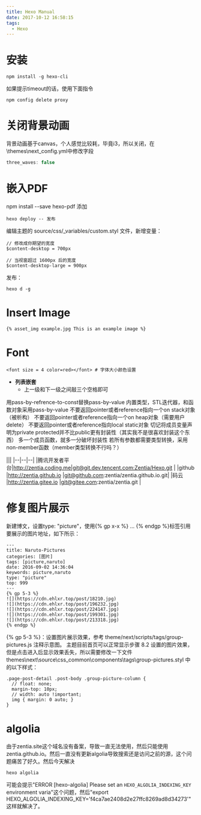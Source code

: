 ```yaml
---
title: Hexo Manual
date: 2017-10-12 16:58:15
tags:
  - Hexo
---
```

# 安装

	npm install -g hexo-cli

如果提示timeout的话，使用下面指令

	npm config delete proxy

# 关闭背景动画
背景动画基于canvas，个人感觉比较耗，毕竟i3，所以关闭，在\themes\next\_config.yml中修改字段
```javascript
three_waves: false
```

# 嵌入PDF
npm install --save hexo-pdf
添加

	hexo deploy -- 发布
编辑主题的 source/css/_variables/custom.styl 文件，新增变量：
```
// 修改成你期望的宽度
$content-desktop = 700px

// 当视窗超过 1600px 后的宽度
$content-desktop-large = 900px
```

发布：

	hexo d -g

# Insert Image
```
{% asset_img example.jpg This is an example image %}
```

# Font

```
<font size = 4 color=red></font> # 字体大小颜色设置
```

- **列表嵌套**
   + 上一级和下一级之间敲三个空格即可

用pass-by-refrence-to-const替换pass-by-value
内置类型，STL迭代器，和函数对象采用pass-by-value
不要返回pointer或者reference指向一个on stack对象（被析构）
不要返回pointer或者reference指向一个on heap对象（需要用户delete）
不要返回pointer或者reference指向local static对象
切记将成员变量声明为private
protected并不比public更有封装性（其实我不是很喜欢封装这个东西）
多一个成员函数，就多一分破坏封装性
若所有参数都需要类型转换，采用non-member函数（member类型转换不行吗？）

|||
|--|--|--|
|腾讯开发者平台|http://zentia.coding.me|git@git.dev.tencent.com:Zentia/Hexo.git   |
|github        |http://zentia.github.io     |git@github.com:zentia/zentia.github.io.git|
|码云          |http://zentia.gitee.io      |git@gitee.com:zentia/zentia.git           |

# 修复图片展示
新建博文，设置type: "picture"，使用{\% gp x-x \%} ... {\% endgp \%}标签引用要展示的图片地址，如下所示：
```
---
title: Naruto-Pictures
categories: [图片]
tags: [picture,naruto]
date: 2016-09-02 14:36:04
keywords: picture,naruto
type: "picture"
top: 999
---
{% gp 5-3 %}
![](https://cdn.ehlxr.top/post/18210.jpg)
![](https://cdn.ehlxr.top/post/196232.jpg)
![](https://cdn.ehlxr.top/post/224147.jpg)
![](https://cdn.ehlxr.top/post/199301.jpg)
![](https://cdn.ehlxr.top/post/213318.jpg)
{% endgp %}
```
{\% gp 5-3 \%}：设置图片展示效果，参考 theme/next/scripts/tags/group-pictures.js 注释示意图。
主题目前首页可以正常显示步骤 8.2 设置的图片效果，但是点击进入后显示效果丢失，所以需要修改一下文件 themes\next\source\css\_common\components\tags\group-pictures.styl 中的以下样式：
```
.page-post-detail .post-body .group-picture-column {
  // float: none;
  margin-top: 10px;
  // width: auto !important;
  img { margin: 0 auto; }
}
```

# algolia
由于zentia.site这个域名没有备案，导致一直无法使用，然后只能使用zentia.github.io。然后一直没有更新algolia导致搜索还是访问之前的源，这个问题痛苦了好久。然后今天解决

    hexo algolia

可能会提示"ERROR [hexo-algolia] Please set an `HEXO_ALGOLIA_INDEXING_KEY` environment varia"这个问题，然后"export HEXO_ALGOLIA_INDEXING_KEY='f4ca7ae2408d2e27ffc8269ad8d34273'"这样就解决了。